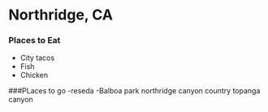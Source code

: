 # Northridge, CA

### Places to Eat
- City tacos
- Fish
- Chicken

###PLaces to go
-reseda
-Balboa park
northridge
canyon country
topanga canyon
